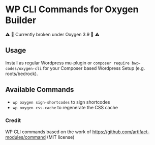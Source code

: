 # WP CLI Commands for Oxygen Builder

:warning: :construction: Currently broken under Oxygen 3.9 :construction: :warning:

## Usage

Install as regular Wordpress mu-plugin or `composer require bwp-codes/oxygen-cli` for your Composer based Wordpress Setup (e.g. roots/bedrock).

## Available Commands

-   `wp oxygen sign-shortcodes` to sign shortcodes
-   `wp oxygen css-cache` to regenerate the CSS cache

### Credit

WP CLI commands based on the work of https://github.com/artifact-modules/command (MIT license)
